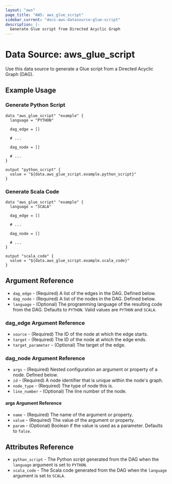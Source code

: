 ```yaml
---
layout: "aws"
page_title: "AWS: aws_glue_script"
sidebar_current: "docs-aws-datasource-glue-script"
description: |-
  Generate Glue script from Directed Acyclic Graph
---
```


# Data Source: aws_glue_script

Use this data source to generate a Glue script from a Directed Acyclic Graph (DAG).

## Example Usage

### Generate Python Script

```hcl
data "aws_glue_script" "example" {
  language = "PYTHON"

  dag_edge = []

  # ...

  dag_node = []

  # ...
}

output "python_script" {
  value = "${data.aws_glue_script.example.python_script}"
}
```

### Generate Scala Code

```hcl
data "aws_glue_script" "example" {
  language = "SCALA"

  dag_edge = []

  # ...

  dag_node = []

  # ...
}

output "scala_code" {
  value = "${data.aws_glue_script.example.scala_code}"
}
```

## Argument Reference

* `dag_edge` - (Required) A list of the edges in the DAG. Defined below.
* `dag_node` - (Required) A list of the nodes in the DAG. Defined below.
* `language` - (Optional) The programming language of the resulting code from the DAG. Defaults to `PYTHON`. Valid values are `PYTHON` and `SCALA`.

### dag_edge Argument Reference

* `source` - (Required) The ID of the node at which the edge starts.
* `target` - (Required) The ID of the node at which the edge ends.
* `target_parameter` - (Optional) The target of the edge.

### dag_node Argument Reference

* `args` - (Required) Nested configuration an argument or property of a node. Defined below.
* `id` - (Required) A node identifier that is unique within the node's graph.
* `node_type` - (Required) The type of node this is.
* `line_number` - (Optional) The line number of the node.

#### args Argument Reference

* `name` - (Required) The name of the argument or property.
* `value` - (Required) The value of the argument or property.
* `param` - (Optional) Boolean if the value is used as a parameter. Defaults to `false`.

## Attributes Reference

* `python_script` - The Python script generated from the DAG when the `language` argument is set to `PYTHON`.
* `scala_code` - The Scala code generated from the DAG when the `language` argument is set to `SCALA`.
